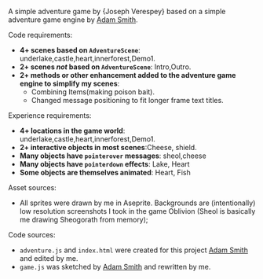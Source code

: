 A simple adventure game by {Joseph Verespey} based on a simple adventure game engine by [Adam Smith](https://github.com/rndmcnlly).

Code requirements:
- **4+ scenes based on `AdventureScene`**: underlake,castle,heart,innerforest,Demo1.
- **2+ scenes *not* based on `AdventureScene`**: Intro,Outro.
- **2+ methods or other enhancement added to the adventure game engine to simplify my scenes**:
    - Combining Items(making poison bait).
    - Changed message positioning to fit longer frame text titles.

Experience requirements:
- **4+ locations in the game world**: underlake,castle,heart,innerforest,Demo1.
- **2+ interactive objects in most scenes**:Cheese, shield.
- **Many objects have `pointerover` messages**: sheol,cheese
- **Many objects have `pointerdown` effects**: Lake, Heart
- **Some objects are themselves animated**: Heart, Fish

Asset sources:
- All sprites were drawn by me in Aseprite. Backgrounds are (intentionally) low resolution screenshots I took in the game Oblivion (Sheol is basically me drawing Sheogorath from memory);

Code sources:
- `adventure.js` and `index.html` were created for this project [Adam Smith](https://github.com/rndmcnlly) and edited by me.
- `game.js` was sketched by [Adam Smith](https://github.com/rndmcnlly) and rewritten by me.


